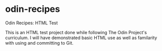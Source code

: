 # odin-recipes
Odin Recipes: HTML Test

This is an HTML test project done while following The Odin Project's curriculum. I will have demonstrated basic HTML use as well as familarity with using and committing to Git.